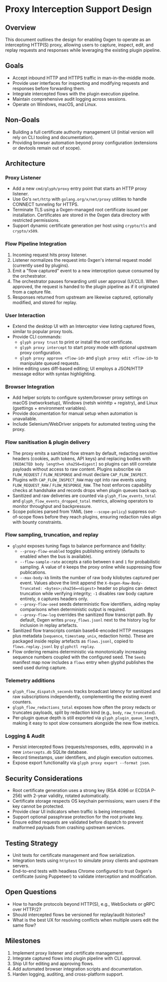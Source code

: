 # Proxy Interception Support Design

## Overview
This document outlines the design for enabling 0xgen to operate as an intercepting HTTP(S) proxy, allowing users to capture, inspect, edit, and replay requests and responses while leveraging the existing plugin pipeline.

## Goals
- Accept inbound HTTP and HTTPS traffic in man-in-the-middle mode.
- Provide user interfaces for inspecting and modifying requests and responses before forwarding them.
- Integrate intercepted flows with the plugin execution pipeline.
- Maintain comprehensive audit logging across sessions.
- Operate on Windows, macOS, and Linux.

## Non-Goals
- Building a full certificate authority management UI (initial version will rely on CLI tooling and documentation).
- Providing browser automation beyond proxy configuration (extensions or devtools remain out of scope).

## Architecture

### Proxy Listener
- Add a new `cmd/glyph/proxy` entry point that starts an HTTP proxy listener.
- Use Go's `net/http` with `golang.org/x/net/proxy` utilities to handle CONNECT tunneling for HTTPS.
- Terminate TLS using a 0xgen-managed root certificate issued per installation. Certificates are stored in the 0xgen data directory with restricted permissions.
- Support dynamic certificate generation per host using `crypto/tls` and `crypto/x509`.

### Flow Pipeline Integration
1. Incoming request hits proxy listener.
2. Listener normalizes the request into 0xgen's internal request model (currently used by plugins).
3. Emit a "flow captured" event to a new interception queue consumed by the orchestrator.
4. The orchestrator pauses forwarding until user approval (UI/CLI). When approved, the request is handed to the plugin pipeline as if it originated from a capture file.
5. Responses returned from upstream are likewise captured, optionally modified, and stored for replay.

### User Interaction
- Extend the desktop UI with an Interceptor view listing captured flows, similar to popular proxy tools.
- Provide CLI commands:
  - `glyph proxy trust` to print or install the root certificate.
  - `glyph proxy intercept` to start proxy mode with optional upstream proxy configuration.
  - `glyph proxy approve <flow-id>` and `glyph proxy edit <flow-id>` to manipulate queued requests.
- Inline editing uses diff-based editing; UI employs a JSON/HTTP message editor with syntax highlighting.

### Browser Integration
- Add helper scripts to configure system/browser proxy settings on macOS (networksetup), Windows (netsh winhttp + registry), and Linux (gsettings + environment variables).
- Provide documentation for manual setup when automation is unavailable.
- Include Selenium/WebDriver snippets for automated testing using the proxy.

### Flow sanitisation & plugin delivery
- The proxy emits a sanitized flow stream by default, redacting sensitive headers (cookies, auth tokens, API keys) and replacing bodies with `[REDACTED body length=n sha256=digest]` so plugins can still correlate payloads without access to raw content. Plugins subscribe via `FLOW_REQUEST` / `FLOW_RESPONSE` and must declare `CAP_FLOW_INSPECT`.
- Plugins with `CAP_FLOW_INSPECT_RAW` may opt into raw events using `FLOW_REQUEST_RAW` / `FLOW_RESPONSE_RAW`. The host enforces capability checks at handshake and records drops when plugin queues back up.
- Sanitized and raw deliveries are counted via `glyph_flow_events_total` and `glyph_flow_events_dropped_total` metrics, allowing operators to monitor throughput and backpressure.
- Scope policies parsed from YAML (see `--scope-policy`) suppress out-of-scope flows before they reach plugins, ensuring redaction rules align with bounty constraints.

### Flow sampling, truncation, and replay
- `glyphd` exposes tuning flags to balance performance and fidelity:
  - `--proxy-flow-enabled` toggles publishing entirely (defaults to enabled when the bus is available).
  - `--flow-sample-rate` accepts a ratio between `0` and `1` for probabilistic sampling. A value of `0` keeps the proxy online while suppressing flow publications.
  - `--max-body-kb` limits the number of raw body kilobytes captured per event. Values above the limit append the `X-0xgen-Raw-Body-Truncated: <bytes>;sha256=<digest>` header so plugins can detect truncation while verifying integrity; `-1` disables raw body capture entirely, `0` captures headers only.
  - `--proxy-flow-seed` seeds deterministic flow identifiers, aiding replay comparisons when deterministic output is required.
  - `--proxy-flow-log` overrides the sanitized flow transcript path. By default, 0xgen writes `proxy_flows.jsonl` next to the history log for inclusion in replay artefacts.
- Sanitized flow transcripts contain base64-encoded HTTP messages plus metadata (`sequence`, `timestamp_unix`, redaction hints). These are packaged inside replay artefacts as `flows.jsonl`, copied to `flows.replay.jsonl` by `glyphctl replay`.
- Flow ordering remains deterministic via monotonically increasing sequence numbers coupled with the configured seed. The `Seeds` manifest map now includes a `flows` entry when glyphd publishes the seed used during capture.

### Telemetry additions
- `glyph_flow_dispatch_seconds` tracks broadcast latency for sanitized and raw subscriptions independently, complementing the existing event counters.
- `glyph_flow_redactions_total` exposes how often the proxy redacts or truncates payloads, split by redaction kind (e.g., `body`, `raw_truncated`).
- Per-plugin queue depth is still exported via `glyph_plugin_queue_length`, making it easy to spot slow consumers alongside the new flow metrics.

### Logging & Audit
- Persist intercepted flows (requests/responses, edits, approvals) in a new `intercepts.db` SQLite database.
- Record timestamps, user identifiers, and plugin execution outcomes.
- Expose export functionality via `glyph proxy export --format json`.

## Security Considerations
- Root certificate generation uses a strong key (RSA 4096 or ECDSA P-256) with 2-year validity, rotated automatically.
- Certificate storage respects OS keychain permissions; warn users if the key cannot be protected.
- Provide clear UI indicators when traffic is being intercepted.
- Support optional passphrase protection for the root private key.
- Ensure edited requests are validated before dispatch to prevent malformed payloads from crashing upstream services.

## Testing Strategy
- Unit tests for certificate management and flow serialization.
- Integration tests using `httptest` to simulate proxy clients and upstream servers.
- End-to-end tests with headless Chrome configured to trust 0xgen's certificate (using Puppeteer) to validate interception and modification.

## Open Questions
- How to handle protocols beyond HTTP(S), e.g., WebSockets or gRPC over HTTP/2?
- Should intercepted flows be versioned for replay/audit histories?
- What is the best UX for resolving conflicts when multiple users edit the same flow?

## Milestones
1. Implement proxy listener and certificate management.
2. Integrate captured flows into plugin pipeline with CLI approval.
3. Ship UI for editing and approving flows.
4. Add automated browser integration scripts and documentation.
5. Harden logging, auditing, and cross-platform support.

